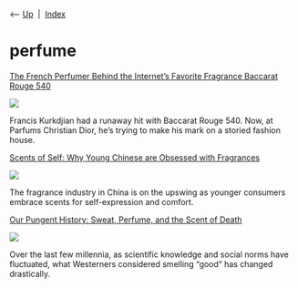 <div class="nav">

⟵ [Up](index.html)  \|  [Index](index.html)

</div>

# perfume

<div class="cards">

<div class="card">

<div class="card-title">

[The French Perfumer Behind the Internet’s Favorite Fragrance Baccarat
Rouge
540](https://www.newyorker.com/magazine/2024/09/23/francis-kurkdjian-perfume-baccarat-rouge)

</div>

<div class="card-image">

[![](https://media.newyorker.com/photos/66e1f7de94ca6f70cab58d54/16:9/w_1280,c_limit/r44846.jpg)](https://www.newyorker.com/magazine/2024/09/23/francis-kurkdjian-perfume-baccarat-rouge)

</div>

Francis Kurkdjian had a runaway hit with Baccarat Rouge 540. Now, at
Parfums Christian Dior, he’s trying to make his mark on a storied
fashion house.

</div>

<div class="card">

<div class="card-title">

[Scents of Self: Why Young Chinese are Obsessed with
Fragrances](https://www.sixthtone.com/news/1014708)

</div>

<div class="card-image">

[![](https://image5.sixthtone.com/image/5/76/620.jpg)](https://www.sixthtone.com/news/1014708)

</div>

The fragrance industry in China is on the upswing as younger consumers
embrace scents for self-expression and comfort.

</div>

<div class="card">

<div class="card-title">

[Our Pungent History: Sweat, Perfume, and the Scent of
Death](https://getpocket.com/explore/item/our-pungent-history-sweat-perfume-and-the-scent-of-death)

</div>

<div class="card-image">

[![](https://pocket-image-cache.com/1200x/filters:format(jpg):extract_focal()/https%3A%2F%2Fd3h6k4kfl8m9p0.cloudfront.net%2Fuploads%2F2016%2F03%2F03143544%2Fmum-crop-edited.jpg)](https://getpocket.com/explore/item/our-pungent-history-sweat-perfume-and-the-scent-of-death)

</div>

Over the last few millennia, as scientific knowledge and social norms
have fluctuated, what Westerners considered smelling “good“ has changed
drastically.

</div>

</div>
